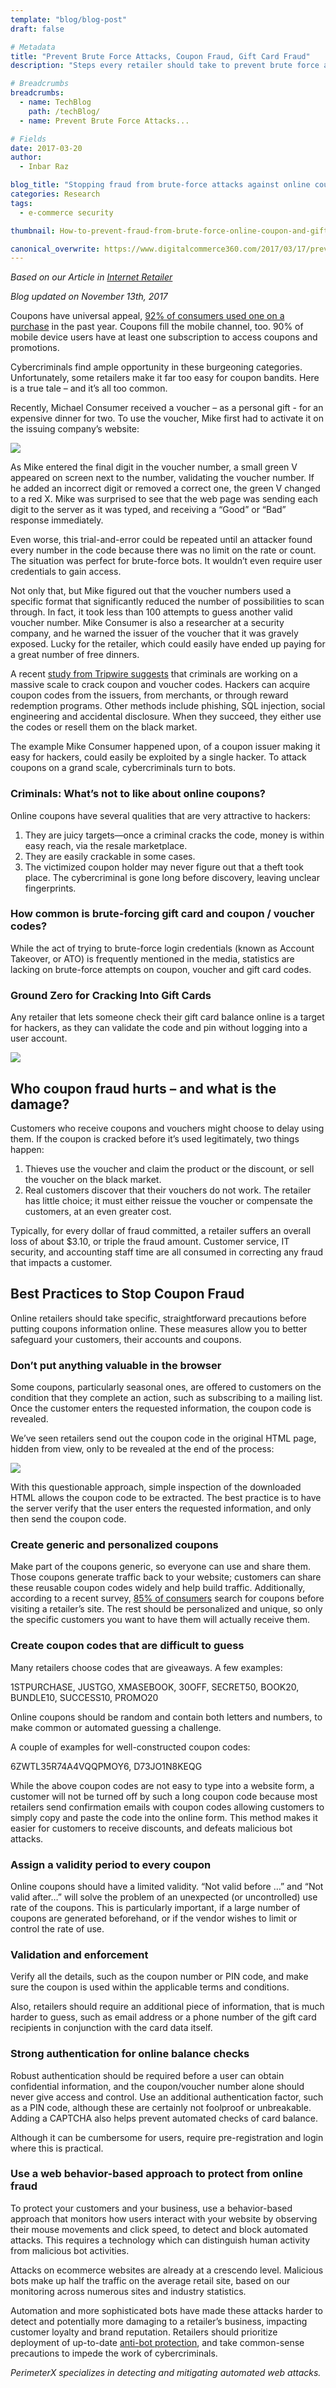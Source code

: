 ```yaml
---
template: "blog/blog-post"
draft: false

# Metadata
title: "Prevent Brute Force Attacks, Coupon Fraud, Gift Card Fraud"
description: "Steps every retailer should take to prevent brute force attacks of coupon, vouchers and gift cards. Prevent future coupon fraud on your website with PerimeterX."

# Breadcrumbs
breadcrumbs:
  - name: TechBlog
    path: /techBlog/
  - name: Prevent Brute Force Attacks...

# Fields
date: 2017-03-20
author:
  - Inbar Raz

blog_title: "Stopping fraud from brute-force attacks against online coupons"
categories: Research
tags:
  - e-commerce security

thumbnail: How-to-prevent-fraud-from-brute-force-online-coupon-and-gift-card-attacks.jpg

canonical_overwrite: https://www.digitalcommerce360.com/2017/03/17/prevent-fraud-brute-force-online-coupon-gift-card-attacks/
---
```


_Based on our Article in [Internet Retailer](https://www.digitalcommerce360.com/2017/03/17/prevent-fraud-brute-force-online-coupon-gift-card-attacks/)_

_Blog updated on November 13th, 2017_

Coupons have universal appeal, [92% of consumers used one on a purchase](https://blog.accessdevelopment.com/2017-coupon-statistics) in the past year. Coupons fill the mobile channel, too. 90% of mobile device users have at least one subscription to access coupons and promotions.

Cybercriminals find ample opportunity in these burgeoning categories. Unfortunately, some retailers make it far too easy for coupon bandits. Here is a true tale – and it’s all too common.

Recently, Michael Consumer received a voucher – as a personal gift - for an expensive dinner for two. To use the voucher, Mike first had to activate it on the issuing company’s website:

![](/assets/images/blog/PerimeterX-coupon-fraud-1.jpg)<br>

As Mike entered the final digit in the voucher number, a small green V appeared on screen next to the number, validating the voucher number. If he added an incorrect digit or removed a correct one, the green V changed to a red X.
Mike was surprised to see that the web page was sending each digit to the server as it was typed, and receiving a “Good” or “Bad” response immediately.

Even worse, this trial-and-error could be repeated until an attacker found every number in the code because there was no limit on the rate or count. The situation was perfect for brute-force bots. It wouldn’t even require user credentials to gain access.

Not only that, but Mike figured out that the voucher numbers used a specific format that significantly reduced the number of possibilities to scan through. In fact, it took less than 100 attempts to guess another valid voucher number.
Mike Consumer is also a researcher at a security company, and he warned the issuer of the voucher that it was gravely exposed. Lucky for the retailer, which could easily have ended up paying for a great number of free dinners.

A recent [study from Tripwire suggests](https://www.tripwire.com/state-of-security/risk-based-security-for-executives/risk-management/gift-card-fraud-how-its-committed-and-why-its-so-lucrative/) that criminals are working on a massive scale to crack coupon and voucher codes. Hackers can acquire coupon codes from the issuers, from merchants, or through reward redemption programs. Other methods include phishing, SQL injection, social engineering and accidental disclosure. When they succeed, they either use the codes or resell them on the black market.

The example Mike Consumer happened upon, of a coupon issuer making it easy for hackers, could easily be exploited by a single hacker. To attack coupons on a grand scale, cybercriminals turn to bots.

### Criminals: What’s not to like about online coupons?

Online coupons have several qualities that are very attractive to hackers:

1. They are juicy targets—once a criminal cracks the code, money is within easy reach, via the resale marketplace.
2. They are easily crackable in some cases.
3. The victimized coupon holder may never figure out that a theft took place. The cybercriminal is gone long before discovery, leaving unclear fingerprints.

### How common is brute-forcing gift card and coupon / voucher codes?

While the act of trying to brute-force login credentials (known as Account Takeover, or ATO) is frequently mentioned in the media, statistics are lacking on brute-force attempts on coupon, voucher and gift card codes.

### Ground Zero for Cracking Into Gift Cards

Any retailer that lets someone check their gift card balance online is a target for hackers, as they can validate the code and pin without logging into a user account.

![](/assets/images/blog/PerimeterX-coupon-fraud-3.jpg)<br>

## Who coupon fraud hurts – and what is the damage?

Customers who receive coupons and vouchers might choose to delay using them. If the coupon is cracked before it’s used legitimately, two things happen:

1. Thieves use the voucher and claim the product or the discount, or sell the voucher on the black market.
2. Real customers discover that their vouchers do not work. The retailer has little choice; it must either reissue the voucher or compensate the customers, at an even greater cost.

Typically, for every dollar of fraud committed, a retailer suffers an overall loss of about \$3.10, or triple the fraud amount. Customer service, IT security, and accounting staff time are all consumed in correcting any fraud that impacts a customer.

## Best Practices to Stop Coupon Fraud

Online retailers should take specific, straightforward precautions before putting coupons information online. These measures allow you to better safeguard your customers, their accounts and coupons.

### Don’t put anything valuable in the browser

Some coupons, particularly seasonal ones, are offered to customers on the condition that they complete an action, such as subscribing to a mailing list. Once the customer enters the requested information, the coupon code is revealed.

We’ve seen retailers send out the coupon code in the original HTML page, hidden from view, only to be revealed at the end of the process:

![](/assets/images/blog/PerimeterX-coupon-fraud-2.jpg)<br>

With this questionable approach, simple inspection of the downloaded HTML allows the coupon code to be extracted. The best practice is to have the server verify that the user enters the requested information, and only then send the coupon code.

### Create generic and personalized coupons

Make part of the coupons generic, so everyone can use and share them. Those coupons generate traffic back to your website; customers can share these reusable coupon codes widely and help build traffic. Additionally, according to a recent survey, [85% of consumers](https://www.placed.com/resources/white-papers/mobile-now-the-standard-in-couponing) search for coupons before visiting a retailer’s site. The rest should be personalized and unique, so only the specific customers you want to have them will actually receive them.

### Create coupon codes that are difficult to guess

Many retailers choose codes that are giveaways. A few examples:

1STPURCHASE, JUSTGO, XMASEBOOK, 30OFF, SECRET50, BOOK20, BUNDLE10, SUCCESS10, PROMO20

Online coupons should be random and contain both letters and numbers, to make common or automated guessing a challenge.

A couple of examples for well-constructed coupon codes:

6ZWTL35R74A4VQQPMOY6, D73JO1N8KEQG

While the above coupon codes are not easy to type into a website form, a customer will not be turned off by such a long coupon code because most retailers send confirmation emails with coupon codes allowing customers to simply copy and paste the code into the online form. This method makes it easier for customers to receive discounts, and defeats malicious bot attacks.

### Assign a validity period to every coupon

Online coupons should have a limited validity. “Not valid before …” and “Not valid after…” will solve the problem of an unexpected (or uncontrolled) use rate of the coupons. This is particularly important, if a large number of coupons are generated beforehand, or if the vendor wishes to limit or control the rate of use.

### Validation and enforcement

Verify all the details, such as the coupon number or PIN code, and make sure the coupon is used within the applicable terms and conditions.

Also, retailers should require an additional piece of information, that is much harder to guess, such as email address or a phone number of the gift card recipients in conjunction with the card data itself.

### Strong authentication for online balance checks

Robust authentication should be required before a user can obtain confidential information, and the coupon/voucher number alone should never give access and control. Use an additional authentication factor, such as a PIN code, although these are certainly not foolproof or unbreakable. Adding a CAPTCHA also helps prevent automated checks of card balance.

Although it can be cumbersome for users, require pre-registration and login where this is practical.

### Use a web behavior-based approach to protect from online fraud

To protect your customers and your business, use a behavior-based approach that monitors how users interact with your website by observing their mouse movements and click speed, to detect and block automated attacks. This requires a technology which can distinguish human activity from malicious bot activities.

Attacks on ecommerce websites are already at a crescendo level. Malicious bots make up half the traffic on the average retail site, based on our monitoring across numerous sites and industry statistics.

Automation and more sophisticated bots have made these attacks harder to detect and potentially more damaging to a retailer’s business, impacting customer loyalty and brand reputation. Retailers should prioritize deployment of up-to-date [anti-bot protection](/products/bot-defender/bot-defender-web/), and take common-sense precautions to impede the work of cybercriminals.

_PerimeterX specializes in detecting and mitigating automated web attacks._
